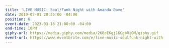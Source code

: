 ```yaml
---
title: 'LIVE MUSIC: Soul/Funk Night with Amanda Dove'
date: 2019-05-01 20:35:00 -04:00
position: 6
event-date: 2023-03-18 21:00:00 -04:00
end-time: 10PM
giphy-url: https://media.giphy.com/media/26BoEKgj1KCgbRi0M/giphy.gif
event-url: https://www.eventbrite.com/e/live-music-soulfunk-night-with-amanda-dove-tickets-579293361037
---
```


